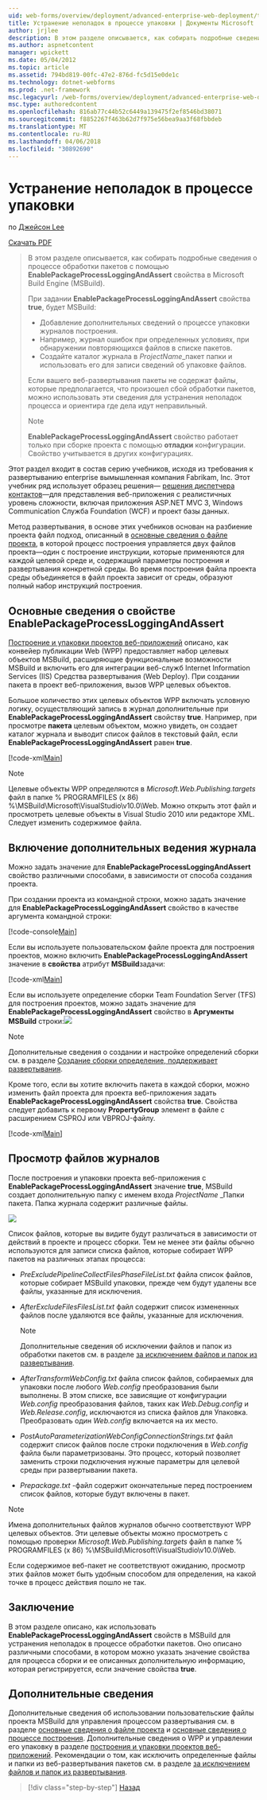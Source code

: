 ```yaml
---
uid: web-forms/overview/deployment/advanced-enterprise-web-deployment/troubleshooting-the-packaging-process
title: Устранение неполадок в процессе упаковки | Документы Microsoft
author: jrjlee
description: В этом разделе описывается, как собирать подробные сведения о процессе обработки пакетов с помощью свойства EnablePackageProcessLoggingAndAssert м...
ms.author: aspnetcontent
manager: wpickett
ms.date: 05/04/2012
ms.topic: article
ms.assetid: 794bd819-00fc-47e2-876d-fc5d15e0de1c
ms.technology: dotnet-webforms
ms.prod: .net-framework
msc.legacyurl: /web-forms/overview/deployment/advanced-enterprise-web-deployment/troubleshooting-the-packaging-process
msc.type: authoredcontent
ms.openlocfilehash: 816ab77c44b52c6449a139475f2ef8546bd38071
ms.sourcegitcommit: f8852267f463b62d7f975e56bea9aa3f68fbbdeb
ms.translationtype: MT
ms.contentlocale: ru-RU
ms.lasthandoff: 04/06/2018
ms.locfileid: "30892690"
---
```

<a name="troubleshooting-the-packaging-process"></a>Устранение неполадок в процессе упаковки
====================
по [Джейсон Lee](https://github.com/jrjlee)

[Скачать PDF](https://msdnshared.blob.core.windows.net/media/MSDNBlogsFS/prod.evol.blogs.msdn.com/CommunityServer.Blogs.Components.WeblogFiles/00/00/00/63/56/8130.DeployingWebAppsInEnterpriseScenarios.pdf)

> В этом разделе описывается, как собирать подробные сведения о процессе обработки пакетов с помощью **EnablePackageProcessLoggingAndAssert** свойства в Microsoft Build Engine (MSBuild).
> 
> При задании **EnablePackageProcessLoggingAndAssert** свойства **true**, будет MSBuild:
> 
> - Добавление дополнительных сведений о процессе упаковки журналов построения.
> - Например, журнал ошибок при определенных условиях, при обнаружении повторяющихся файлов в списке пакетов.
> - Создайте каталог журнала в *ProjectName*\_пакет папки и использовать его для записи сведений об упаковке файлов.
> 
> Если вашего веб-развертывания пакеты не содержат файлы, которые предполагается, что произошел сбой обработки пакетов, можно использовать эти сведения для устранения неполадок процесса и ориентира где дела идут неправильный.
> 
> > [!NOTE]
> > **EnablePackageProcessLoggingAndAssert** свойство работает только при сборке проекта с помощью **отладки** конфигурации. Свойство учитывается в других конфигурациях.


Этот раздел входит в состав серию учебников, исходя из требования к развертыванию enterprise вымышленная компания Fabrikam, Inc. Этот учебник ряд использует образец решения&#x2014; [решения диспетчера контактов](../web-deployment-in-the-enterprise/the-contact-manager-solution.md)&#x2014;для представления веб-приложения с реалистичных уровень сложности, включая приложения ASP.NET MVC 3, Windows Communication Служба Foundation (WCF) и проект базы данных.

Метод развертывания, в основе этих учебников основан на разбиение проекта файл подход, описанный в [основные сведения о файле проекта](../web-deployment-in-the-enterprise/understanding-the-project-file.md), в которой процесс построения управляется двух файлов проекта&#x2014;один с построение инструкции, которые применяются для каждой целевой среде и, содержащий параметры построения и развертывания конкретной среды. Во время построения файла проекта среды объединяется в файл проекта зависит от среды, образуют полный набор инструкций построения.

## <a name="understanding-the-enablepackageprocessloggingandassert-property"></a>Основные сведения о свойстве EnablePackageProcessLoggingAndAssert

[Построение и упаковки проектов веб-приложений](../web-deployment-in-the-enterprise/building-and-packaging-web-application-projects.md) описано, как конвейер публикации Web (WPP) предоставляет набор целевых объектов MSBuild, расширяющие функциональные возможности MSBuild и включить его для интеграции веб-служб Internet Information Services (IIS) Средства развертывания (Web Deploy). При создании пакета в проект веб-приложения, вызов WPP целевых объектов.

Большое количество этих целевых объектов WPP включать условную логику, осуществляющий запись в журнал дополнительные при **EnablePackageProcessLoggingAndAssert** свойству **true**. Например, при просмотре **пакета** целевым объектом, можно увидеть, он создает каталог журнала и выводит список файлов в текстовый файл, если **EnablePackageProcessLoggingAndAssert** равен **true**.


[!code-xml[Main](troubleshooting-the-packaging-process/samples/sample1.xml)]


> [!NOTE]
> Целевые объекты WPP определяются в *Microsoft.Web.Publishing.targets* файл в папке % PROGRAMFILES (x 86) %\MSBuild\Microsoft\VisualStudio\v10.0\Web. Можно открыть этот файл и просмотреть целевые объекты в Visual Studio 2010 или редакторе XML. Следует изменить содержимое файла.


## <a name="enabling-the-additional-logging"></a>Включение дополнительных ведения журнала

Можно задать значение для **EnablePackageProcessLoggingAndAssert** свойство различными способами, в зависимости от способа создания проекта.

При создании проекта из командной строки, можно задать значение для **EnablePackageProcessLoggingAndAssert** свойство в качестве аргумента командной строки:


[!code-console[Main](troubleshooting-the-packaging-process/samples/sample2.cmd)]


Если вы используете пользовательском файле проекта для построения проектов, можно включить **EnablePackageProcessLoggingAndAssert** значение в **свойства** атрибут **MSBuild**задачи:


[!code-xml[Main](troubleshooting-the-packaging-process/samples/sample3.xml)]


Если вы используете определение сборки Team Foundation Server (TFS) для построения проектов, можно задать значение для **EnablePackageProcessLoggingAndAssert** свойство в **Аргументы MSBuild** строки:![](troubleshooting-the-packaging-process/_static/image1.png)

> [!NOTE]
> Дополнительные сведения о создании и настройке определений сборки см. в разделе [Создание сборки определение, поддерживает развертывания](../configuring-team-foundation-server-for-web-deployment/creating-a-build-definition-that-supports-deployment.md).


Кроме того, если вы хотите включить пакета в каждой сборки, можно изменить файл проекта для проекта веб-приложения задать **EnablePackageProcessLoggingAndAssert** свойства **true**. Свойства следует добавить к первому **PropertyGroup** элемент в файле с расширением CSPROJ или VBPROJ-файлу.


[!code-xml[Main](troubleshooting-the-packaging-process/samples/sample4.xml)]


## <a name="reviewing-the-log-files"></a>Просмотр файлов журналов

После построения и упаковки проекта веб-приложения с **EnablePackageProcessLoggingAndAssert** значение **true**, MSBuild создает дополнительную папку с именем входа *ProjectName* \_Папки пакета. Папка журнала содержит различные файлы.

![](troubleshooting-the-packaging-process/_static/image2.png)

Список файлов, которые вы видите будут различаться в зависимости от действий в проекте и процесс сборки. Тем не менее эти файлы обычно используются для записи списка файлов, которые собирает WPP пакетов на различных этапах процесса:

- *PreExcludePipelineCollectFilesPhaseFileList.txt* файла список файлов, которые собирает MSBuild упаковки, прежде чем будут удалены все файлы, указанные для исключения.
- *AfterExcludeFilesFilesList.txt* файл содержит список измененных файлов после удаляются все файлы, указанные для исключения.

    > [!NOTE]
    > Дополнительные сведения об исключении файлов и папок из обработки пакетов см. в разделе [за исключением файлов и папок из развертывания](excluding-files-and-folders-from-deployment.md).
- *AfterTransformWebConfig.txt* файла список файлов, собираемых для упаковки после любого *Web.config* преобразования были выполнены. В этом списке, все зависящие от конфигурации *Web.config* преобразования файлов, таких как *Web.Debug.config* и *Web.Release.config*, исключаются из списка файлов для Упаковка. Преобразовать один *Web.config* включается на их место.
- *PostAutoParameterizationWebConfigConnectionStrings.txt* файл содержит список файлов после строки подключения в *Web.config* файла были параметризованы. Это процесс, который позволяет заменить строки подключения нужные параметры для целевой среды при развертывании пакета.
- *Prepackage.txt* -файл содержит окончательные перед построением список файлов, которые будут включены в пакет.

> [!NOTE]
> Имена дополнительных файлов журналов обычно соответствуют WPP целевых объектов. Эти целевые объекты можно просмотреть с помощью проверки *Microsoft.Web.Publishing.targets* файл в папке % PROGRAMFILES (x 86) %\MSBuild\Microsoft\VisualStudio\v10.0\Web.


Если содержимое веб-пакет не соответствуют ожиданию, просмотр этих файлов может быть удобным способом для определения, на какой точке в процесс действия пошло не так.

## <a name="conclusion"></a>Заключение

В этом разделе описано, как использовать **EnablePackageProcessLoggingAndAssert** свойств в MSBuild для устранения неполадок в процессе обработки пакетов. Оно описано различными способами, в котором можно указать значение свойства для процесса сборки и ее описанных дополнительную информацию, которая регистрируется, если значение свойства **true**.

## <a name="further-reading"></a>Дополнительные сведения

Дополнительные сведения об использовании пользовательские файлы проекта MSBuild для управления процессом развертывания см. в разделе [основные сведения о файле проекта](../web-deployment-in-the-enterprise/understanding-the-project-file.md) и [основные сведения о процессе построения](../web-deployment-in-the-enterprise/understanding-the-build-process.md). Дополнительные сведения о WPP и управлении его упаковку в разделе [построения и упаковки проектов веб-приложений](../web-deployment-in-the-enterprise/building-and-packaging-web-application-projects.md). Рекомендации о том, как исключить определенные файлы и папки из веб-развертывания пакетов см. в разделе [за исключением файлов и папок из развертывания](excluding-files-and-folders-from-deployment.md).

> [!div class="step-by-step"]
> [Назад](running-windows-powershell-scripts-from-msbuild-project-files.md)

